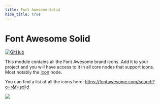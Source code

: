 ```yaml
---
title: Font Awesome Solid
hide_title: true
---
```


# Font Awesome Solid

[![GitHub](https://img.shields.io/static/v1?style=plastic&logo=github&label=GitHub&message=Source%20Code)](https://github.com/noodlapp/modules/tree/main/modules/font-awesome-solid)

This module contains all the Font Awesome brand icons. Add it to your project and you will have access to it in all core nodes that support icons. Most notably the [Icon](/nodes/basic-elements/icon) node.

You can find a list of all the icons here: https://fontawesome.com/search?o=r&f=solid

<div className="ndl-image-with-background xl">

![](/library/modules/material-icons/iconpicker.png)

</div>
